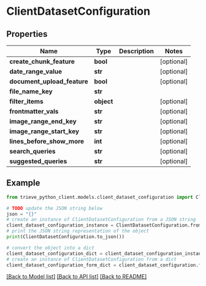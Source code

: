 # ClientDatasetConfiguration


## Properties

Name | Type | Description | Notes
------------ | ------------- | ------------- | -------------
**create_chunk_feature** | **bool** |  | [optional] 
**date_range_value** | **str** |  | [optional] 
**document_upload_feature** | **bool** |  | [optional] 
**file_name_key** | **str** |  | 
**filter_items** | **object** |  | [optional] 
**frontmatter_vals** | **str** |  | [optional] 
**image_range_end_key** | **str** |  | [optional] 
**image_range_start_key** | **str** |  | [optional] 
**lines_before_show_more** | **int** |  | [optional] 
**search_queries** | **str** |  | [optional] 
**suggested_queries** | **str** |  | [optional] 

## Example

```python
from trieve_python_client.models.client_dataset_configuration import ClientDatasetConfiguration

# TODO update the JSON string below
json = "{}"
# create an instance of ClientDatasetConfiguration from a JSON string
client_dataset_configuration_instance = ClientDatasetConfiguration.from_json(json)
# print the JSON string representation of the object
print(ClientDatasetConfiguration.to_json())

# convert the object into a dict
client_dataset_configuration_dict = client_dataset_configuration_instance.to_dict()
# create an instance of ClientDatasetConfiguration from a dict
client_dataset_configuration_form_dict = client_dataset_configuration.from_dict(client_dataset_configuration_dict)
```
[[Back to Model list]](../README.md#documentation-for-models) [[Back to API list]](../README.md#documentation-for-api-endpoints) [[Back to README]](../README.md)


